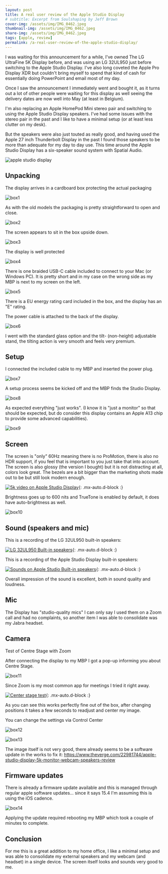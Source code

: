 ```yaml
---
layout: post
title: A real user review of the Apple Studio Display
# subtitle: Excerpt from Soulshaping by Jeff Brown
cover-img: /assets/img/IMG_0462.jpeg
thumbnail-img: /assets/img/IMG_0462.jpeg
share-img: /assets/img/IMG_0462.jpeg
tags: [apple, review]
permalink: /a-real-user-review-of-the-apple-studio-display/
---
```


I was waiting for this announcement for a while, I've owned The LG UltraFine 5K Display before, and was using an LG 32UL950 just before switching to the Apple Studio Display. I've also long coveted the Apple Pro Display XDR but couldn't bring myself to spend that kind of cash for essentially doing PowerPoint and email most of my day.

Once I saw the announcement I immediately went and bought it, as it turns out a lot of other people were waiting for this display as well seeing the delivery dates are now well into May (at least in Belgium).

I'm also replacing an Apple HomePod Mini stereo pair and switching to using the Apple Studio Display speakers. I've had some issues with the stereo pair in the past and I like to have a minimal setup (or at least less clutter on my desk).

But the speakers were also just touted as really good, and having used the Apple 27 inch Thunderbolt Display in the past I found those speakers to be more than adequate for my day to day use. This time around the Apple Studio Display has a six-speaker sound system with Spatial Audio.

![apple studio display](/assets/img/image.png)

## Unpacking

The display arrives in a cardboard box protecting the actual packaging

![box1](/assets/img/IMG_0447.jpeg)

As with the old models the packaging is pretty straightforward to open and close.

![box2](/assets/img/IMG_0448.jpeg)

The screen appears to sit in the box upside down.

![box3](/assets/img/IMG_0450.jpeg)

The display is well protected

![box4](/assets/img/IMG_0451.jpeg)

There is one braided USB-C cable included to connect to your Mac (or Windows PC). It is pretty short and in my case on the wrong side as my MBP is next to my screen on the left.

![box5](/assets/img/IMG_0453.jpeg)

There is a EU energy rating card included in the box, and the display has an "E" rating.

The power cable is attached to the back of the display.

![box6](/assets/img/IMG_0456.jpeg)

I went with the standard glass option and the tilt- (non-height) adjustable stand, the tilting action is very smooth and feels very premium.

## Setup

I connected the included cable to my MBP and inserted the power plug.

![box7](/assets/img/IMG_0458.jpeg)

A setup process seems be kicked off and the MBP finds the Studio Display.

![box8](/assets/img/IMG_0460.jpeg)

As expected everything "just works". (I know it is "just a monitor" so that should be expected, but do consider this display contains an Apple A13 chip to provide some advanced capabilities).

![box9](/assets/img/IMG_0461-1.jpeg)

## Screen

The screen is "only" 60Hz meaning there is no ProMotion, there is also no HDR support, if you feel that is important to you just take that into account. The screen is also glossy (the version I bought) but it is not distracting at all, colors look great. The bezels are a bit bigger than the marketing shots made out to be but still look modern enough.

[![5k video on Apple Studio Display](http://img.youtube.com/vi/oPrcCeKyl0s/0.jpg)](https://youtu.be/oPrcCeKyl0s){: .mx-auto.d-block :}

Brightness goes up to 600 nits and TrueTone is enabled by default, it does have auto-brightness as well.

![box10](/assets/img/Screenshot-2022-03-18-at-10.31.32.png)

## Sound (speakers and mic)

This is a recording of the LG 32UL950 built-in speakers:

[![LG 32UL950 Built-in speakers](http://img.youtube.com/vi/s16aNQr3kTQ/0.jpg)](https://youtu.be/s16aNQr3kTQ){: .mx-auto.d-block :}

This is a recording of the Apple Studio Display built-in speakers:

[![Sounds on Apple Studio Built-in speakers](http://img.youtube.com/vi/153s1JlAQqY/0.jpg)](https://youtu.be/153s1JlAQqY){: .mx-auto.d-block :}

Overall impression of the sound is excellent, both in sound quality and loudness.

## Mic

The Display has "studio-quality mics" I can only say I used them on a Zoom call and had no complaints, so another item I was able to consolidate was my Jabra headset.

## Camera

Test of Centre Stage with Zoom

After connecting the display to my MBP I got a pop-up informing you about Centre Stage.

![box11](/assets/img/Screenshot-2022-03-18-at-10.34.14.png)

Since Zoom is my most common app for meetings I tried it right away.

[![Center stage test](http://img.youtube.com/vi/VqrELcgY1oE/0.jpg)](https://youtu.be/VqrELcgY1oE){: .mx-auto.d-block :}

As you can see this works perfectly fine out of the box, after changing positions it takes a few seconds to readjust and center my image.

You can change the settings via Control Center

![box12](/assets/img/Screenshot-2022-03-18-at-10.56.46.png)

![box13](/assets/img/Screenshot-2022-03-18-at-10.56.53.png) 

The image itself is not very good, there already seems to be a software update in the works to fix it: https://www.theverge.com/22981744/apple-studio-display-5k-monitor-webcam-speakers-review

## Firmware updates

There is already a firmware update available and this is managed through regular apple software updates... since it says 15.4 I'm assuming this is using the iOS cadence.

![box14](/assets/img/Screenshot-2022-03-18-at-14.38.49.png) 

Applying the update required rebooting my MBP which took a couple of minutes to complete.

## Conclusion

For me this is a great addition to my home office, I like a minimal setup and was able to consolidate my external speakers and my webcam (and headset) in a single device. The screen itself looks and sounds very good to me.